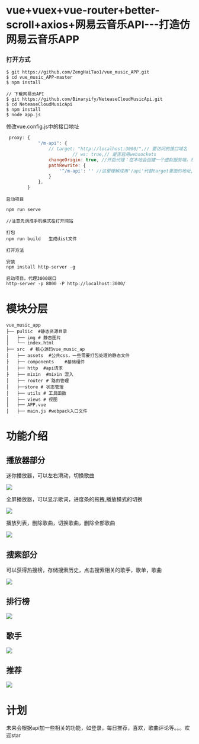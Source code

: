 # vue+vuex+vue-router+better-scroll+axios+网易云音乐API---打造仿网易云音乐APP

### 打开方式

```
$ git https://github.com/ZengHaiTao1/vue_music_APP.git
$ cd vue_music_APP-master
$ npm install

// 下载网易云API
$ git https://github.com/Binaryify/NeteaseCloudMusicApi.git
$ cd NeteaseCloudMusicApi
$ npm install 
$ node app.js

```
修改vue.config.js中的接口地址
```js
 proxy: {
            "/m-api": {
                // target: "http://localhost:3000/",// 要访问的接口域名
                         // ws: true,// 是否启用websockets
                changeOrigin: true, //开启代理：在本地会创建一个虚拟服务端，然后发送请求的数据，并同时接收请求的数据，这样服务端和服务端进行数据的交互就不会有跨域问题
                pathRewrite: {
                    '^/m-api': '' //这里理解成用'/api'代替target里面的地址,比如我要调用'http://40.00.100.100:3002/user/add'，直接写'/api/user/add'即可
                }
            },
        }
```

```
启动项目

npm run serve

//注意先调成手机模式在打开网站

打包
npm run build   生成dist文件

打开方法

安装
npm install http-server -g 

启动项目，代理3000端口
http-server -p 8000 -P http://localhost:3000/

```

# 模块分层

```shell
vue_music_app
├── puliic  #静态资源目录 
│   ├── img # 静态图片
│   └── index.html 
├── src  # 核心源码vue_music_ap
│   ├── assets  #公共css，一些需要打包处理的静态文件
├   ├── components    #基础组件
│   ├── http  #api请求
├   ├── mixin  #mixin 混入
│   ├── router # 路由管理
│   ├──store # 状态管理
│   ├── utils # 工具函数
│   ├── views # 视图
│   ├── APP.vue 
│   ├── main.js #webpack入口文件

```


# 功能介绍

## 播放器部分

迷你播放器，可以左右滑动，切换歌曲

![](https://github.com/ZengHaiTao1/PIC/raw/master/music-img/%E6%92%AD%E6%94%BE%E5%99%A8%E5%86%85%E6%A0%B8.gif)


全屏播放器，可以显示歌词，进度条的拖拽,播放模式的切换

![](https://github.com/ZengHaiTao1/PIC/raw/master/music-img/%E6%92%AD%E6%94%BE%E5%99%A8%E5%86%85%E6%A0%B83.gif?token=AIXH2DVS5JX53RHO2G6LUIC6TEKNI)


播放列表，删除歌曲，切换歌曲，删除全部歌曲

![](https://github.com/ZengHaiTao1/PIC/raw/master/music-img/%E6%92%AD%E6%94%BE%E5%99%A8%E5%86%85%E6%A0%B84.gif?token=AIXH2DVHYXYMRB47AXWJN6S6TELMS)



## 搜索部分

可以获得热搜榜，存储搜索历史，点击搜索相关的歌手，歌单，歌曲

![](https://github.com/ZengHaiTao1/PIC/raw/master/music-img/%E6%90%9C%E7%B4%A2%E9%83%A8%E5%88%86.gif?token=AIXH2DUK7Q2WNNUV3Q4WJRC6TEOKI)

## 排行榜

![](https://github.com/ZengHaiTao1/PIC/raw/master/music-img/%E6%8E%92%E8%A1%8C%E6%A6%9C.gif)


## 歌手

![](https://github.com/ZengHaiTao1/PIC/raw/master/music-img/%E6%AD%8C%E6%89%8B%E9%A1%B5%E9%9D%A2.gif)


## 推荐

![](https://github.com/ZengHaiTao1/PIC/raw/master/music-img/%E6%8E%A8%E8%8D%90%E9%A1%B5%E9%9D%A2.gif)




# 计划

未来会根据api加一些相关的功能，如登录，每日推荐，喜欢，歌曲评论等。。。欢迎star

